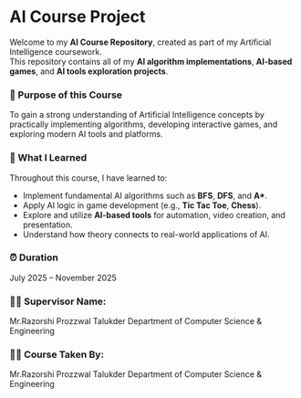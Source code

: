 # AI Course Project
Welcome to my **AI Course Repository**, created as part of my Artificial Intelligence coursework.  
This repository contains all of my **AI algorithm implementations**, **AI-based games**, and **AI tools exploration projects**.

### 🧩 Purpose of this Course
To gain a strong understanding of Artificial Intelligence concepts by practically implementing algorithms, developing interactive games, and exploring modern AI tools and platforms.

### 🎯 What I Learned
Throughout this course, I have learned to:
- Implement fundamental AI algorithms such as **BFS**, **DFS**, and **A\***. 
- Apply AI logic in game development (e.g., **Tic Tac Toe**, **Chess**).  
- Explore and utilize **AI-based tools** for automation, video creation, and presentation.  
- Understand how theory connects to real-world applications of AI.

### ⏰ Duration
July 2025 – November 2025

### 👨‍🏫 Supervisor Name:
Mr.Razorshi Prozzwal Talukder
Department of Computer Science & Engineering 

### 👩‍💻 Course Taken By:
Mr.Razorshi Prozzwal Talukder
Department of Computer Science & Engineering 
 
